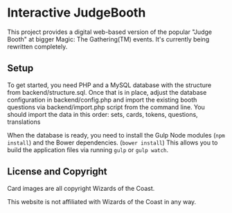 Interactive JudgeBooth
======================

This project provides a digital web-based version of the popular "Judge Booth" at bigger Magic: The Gathering(TM) events.
It's currently being rewritten completely.

Setup
-----

To get started, you need PHP and a MySQL database with the structure from backend/structure.sql.
Once that is in place, adjust the database configuration in backend/config.php and import the existing booth questions
via backend/import.php script from the command line.
You should import the data in this order: sets, cards, tokens, questions, translations

When the database is ready, you need to install the Gulp Node modules (`npm install`) and the Bower dependencies. (`bower install`)
This allows you to build the application files via running `gulp` or `gulp watch`.

License and Copyright
---------------------

Card images are all copyright Wizards of the Coast.

This website is not affiliated with Wizards of the Coast in any way.

